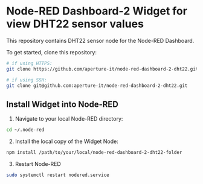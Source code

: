 # Node-RED Dashboard-2 Widget for view DHT22 sensor values


This repository contains DHT22 sensor node for the Node-RED Dashboard. 

To get started, clone this repository:

```bash
# if using HTTPS:
git clone https://github.com/aperture-it/node-red-dashboard-2-dht22.git

# if using SSH:
git clone git@github.com:aperture-it/node-red-dashboard-2-dht22.git
```

## Install Widget into Node-RED

1. Navigate to your local Node-RED directory:

```bash
cd ~/.node-red
```
2. Install the local copy of the Widget Node:

```bash
npm install /path/to/your/local/node-red-dashboard-2-dht22-folder
```
3. Restart Node-RED

```bash
sudo systemctl restart nodered.service
```









